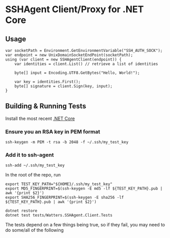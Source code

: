# SSHAgent Client/Proxy for .NET Core

## Usage

```
var socketPath = Environment.GetEnvironmentVariable("SSH_AUTH_SOCK");
var endpoint = new UnixDomainSocketEndPoint(socketPath);
using (var client = new SSHAgentClient(endpoint)) {
    var identities = client.List() // retrieve a list of identities
    
    byte[] input = Encoding.UTF8.GetBytes("Hello, World!");
    
    var key = identities.First();
    byte[] signature = client.Sign(key, input);
}
```

## Building & Running Tests

Install the most recent [.NET Core](https://www.microsoft.com/net/core)

### Ensure you an RSA key in PEM format

```
ssh-keygen -m PEM -t rsa -b 2048 -f ~/.ssh/my_test_key
```

### Add it to ssh-agent

```
ssh-add ~/.ssh/my_test_key
```

In the root of the repo, run

```
export TEST_KEY_PATH="${HOME}/.ssh/my_test_key"
export MD5_FINGERPRINT=$(ssh-keygen -E md5 -lf ${TEST_KEY_PATH}.pub | awk '{print $2}')
export SHA256_FINGERPRINT=$(ssh-keygen -E sha256 -lf ${TEST_KEY_PATH}.pub | awk '{print $2}')

dotnet restore
dotnet test tests/Watters.SSHAgent.Client.Tests
```

The tests depend on a few things being true, so if they fail, you may need to do
some/all of the following